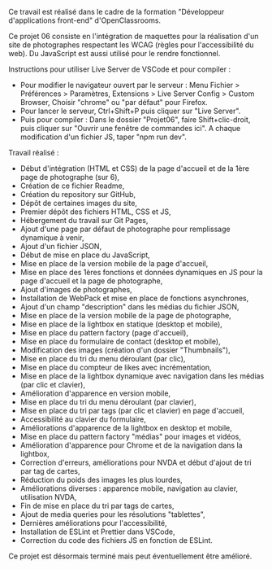 Ce travail est réalisé dans le cadre de la formation "Développeur d'applications front-end" d'OpenClassrooms.

Ce projet 06 consiste en l'intégration de maquettes pour la réalisation d'un site de photographes respectant les WCAG (règles pour l'accessibilité du web).
Du JavaScript est aussi utilisé pour le rendre fonctionnel.

Instructions pour utiliser Live Server de VSCode et pour compiler :
- Pour modifier le navigateur ouvert par le serveur :
    Menu Fichier > Préférences > Paramètres,
    Extensions > Live Server Config > Custom Browser,
    Choisir "chrome" ou "par défaut" pour Firefox.
- Pour lancer le serveur, Ctrl+Shift+P puis cliquer sur "Live Server".
- Puis pour compiler :
    Dans le dossier "Projet06", faire Shift+clic-droit, puis cliquer sur "Ouvrir une fenêtre de commandes ici".
    A chaque modification d'un fichier JS, taper "npm run dev".

Travail réalisé :
- Début d'intégration (HTML et CSS) de la page d'accueil et de la 1ère page de photographe (sur 6),
- Création de ce fichier Readme,
- Création du repository sur GitHub,
- Dépôt de certaines images du site,
- Premier dépôt des fichiers HTML, CSS et JS,
- Hébergement du travail sur Git Pages,
- Ajout d'une page par défaut de photographe pour remplissage dynamique à venir,
- Ajout d'un fichier JSON,
- Début de mise en place du JavaScript,
- Mise en place de la version mobile de la page d'accueil,
- Mise en place des 1ères fonctions et données dynamiques en JS pour la page d'accueil et la page de photographe,
- Ajout d'images de photographes,
- Installation de WebPack et mise en place de fonctions asynchrones,
- Ajout d'un champ "description" dans les médias du fichier JSON,
- Mise en place de la version mobile de la page de photographe,
- Mise en place de la lightbox en statique (desktop et mobile),
- Mise en place du pattern factory (page d'accueil),
- Mise en place du formulaire de contact (desktop et mobile),
- Modification des images (création d'un dossier "Thumbnails"),
- Mise en place du tri du menu déroulant (par clic),
- Mise en place du compteur de likes avec incrémentation,
- Mise en place de la lightbox dynamique avec navigation dans les médias (par clic et clavier),
- Amélioration d'apparence en version mobile,
- Mise en place du tri du menu déroulant (par clavier),
- Mise en place du tri par tags (par clic et clavier) en page d'accueil,
- Accessibilité au clavier du formulaire,
- Améliorations d'apparence de la lightbox en desktop et mobile,
- Mise en place du pattern factory "médias" pour images et vidéos,
- Amélioration d'apparence pour Chrome et de la navigation dans la lightbox,
- Correction d'erreurs, améliorations pour NVDA et début d'ajout de tri par tag de cartes,
- Réduction du poids des images les plus lourdes,
- Améliorations diverses : apparence mobile, navigation au clavier, utilisation NVDA,
- Fin de mise en place du tri par tags de cartes,
- Ajout de media queries pour les résolutions "tablettes",
- Dernières améliorations pour l'accessibilité,
- Installation de ESLint et Prettier dans VSCode,
- Correction du code des fichiers JS en fonction de ESLint.

Ce projet est désormais terminé mais peut éventuellement être amélioré.